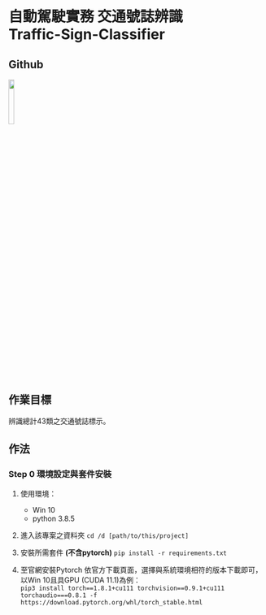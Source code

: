# 自動駕駛實務 交通號誌辨識<br />Traffic-Sign-Classifier

## Github

[<img src=https://i.imgur.com/3aZfqpy.png width=15%>](https://github.com/Abner0627/Traffic-Sign-Classifier)

## 作業目標

辨識總計43類之交通號誌標示。

## 作法

### Step 0 環境設定與套件安裝

1. 使用環境：  
    * Win 10 
    * python 3.8.5

2. 進入該專案之資料夾
`cd /d [path/to/this/project]`

3. 安裝所需套件 **(不含pytorch)**
`pip install -r requirements.txt`

4. 至官網安裝Pytorch
依官方下載頁面，選擇與系統環境相符的版本下載即可，\
以Win 10且具GPU (CUDA 11.1)為例：\
`pip3 install torch==1.8.1+cu111 torchvision==0.9.1+cu111 torchaudio===0.8.1 -f https://download.pytorch.org/whl/torch_stable.html`

